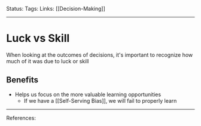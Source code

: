 Status:
Tags:
Links: [[Decision-Making]]
___
# Luck vs Skill
When looking at the outcomes of decisions, it's important to recognize how much of it was due to luck or skill
## Benefits
- Helps us focus on the more valuable learning opportunities
	- If we have a [[Self-Serving Bias]], we will fail to properly learn
___
References: